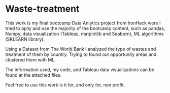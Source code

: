 # Waste-treatment


This work is my final bootcamp Data Anlytics project from IronHack were I tried to aplly and use the majority of the bootcamp content, such as pandas, Numpy, data visualization (Tableau, matplotlib and Seaborn), ML algorithms (SKLEARN library).

Using a Dataset from The World Bank I analyzed the type of wastes and treatment of them by country. Trying to found out opportunity areas and clustered them with ML.

The information used, my code, and Tableau data visualizations can be found at the attached files.

Feel free to use this work is it for, and only for, non profit.
